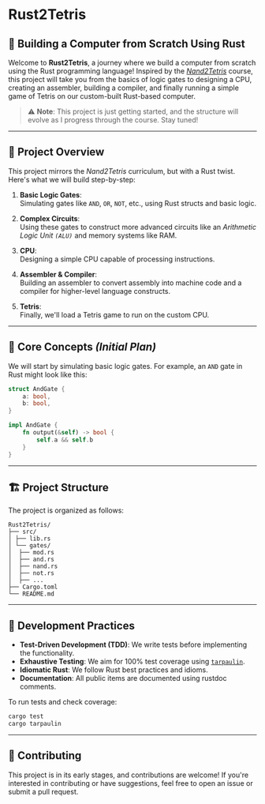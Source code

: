 # Rust2Tetris

## 🚀 **Building a Computer from Scratch Using Rust**

Welcome to **Rust2Tetris**, a journey where we build a computer from scratch using the Rust programming language! Inspired by the *[Nand2Tetris](https://www.nand2tetris.org/)* course, this project will take you from the basics of logic gates to designing a CPU, creating an assembler, building a compiler, and finally running a simple game of Tetris on our custom-built Rust-based computer.

> ⚠️ **Note**: This project is just getting started, and the structure will evolve as I progress through the course. Stay tuned!

---

## 📜 **Project Overview**

This project mirrors the *Nand2Tetris* curriculum, but with a Rust twist. Here's what we will build step-by-step:

1. **Basic Logic Gates**:  
   Simulating gates like `AND`, `OR`, `NOT`, etc., using Rust structs and basic logic.

2. **Complex Circuits**:  
   Using these gates to construct more advanced circuits like an *Arithmetic Logic Unit `(ALU)`* and memory systems like RAM.

3. **CPU**:  
   Designing a simple CPU capable of processing instructions.

4. **Assembler & Compiler**:  
   Building an assembler to convert assembly into machine code and a compiler for higher-level language constructs.

5. **Tetris**:  
   Finally, we'll load a Tetris game to run on the custom CPU.

---

## 🧠 **Core Concepts** *(Initial Plan)*

We will start by simulating basic logic gates. For example, an `AND` gate in Rust might look like this:

```rust
struct AndGate {
    a: bool,
    b: bool,
}

impl AndGate {
    fn output(&self) -> bool {
        self.a && self.b
    }
}
```

---

## 🏗️ **Project Structure**

The project is organized as follows:

```text
Rust2Tetris/
├── src/
│ ├── lib.rs
│ └── gates/
│  ├── mod.rs
│  ├── and.rs
│  ├── nand.rs
│  ├── not.rs
│  ├── ...
├── Cargo.toml
└── README.md
```

---

## 🧪 **Development Practices**

- **Test-Driven Development (TDD)**: We write tests before implementing the functionality.
- **Exhaustive Testing**: We aim for 100% test coverage using [`tarpaulin`](https://github.com/xd009642/tarpaulin).
- **Idiomatic Rust**: We follow Rust best practices and idioms.
- **Documentation**: All public items are documented using rustdoc comments.

To run tests and check coverage:

```bash
cargo test
cargo tarpaulin
```

---

## 🤝 Contributing

This project is in its early stages, and contributions are welcome! If you're interested in contributing or have suggestions, feel free to open an issue or submit a pull request.
